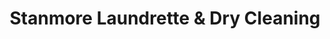 ---
title: "Stanmore Laundrette & Dry Cleaning"
url: /stanmore/stanmore-laundrette-and-dry-cleaning/
shop: laundry
---
